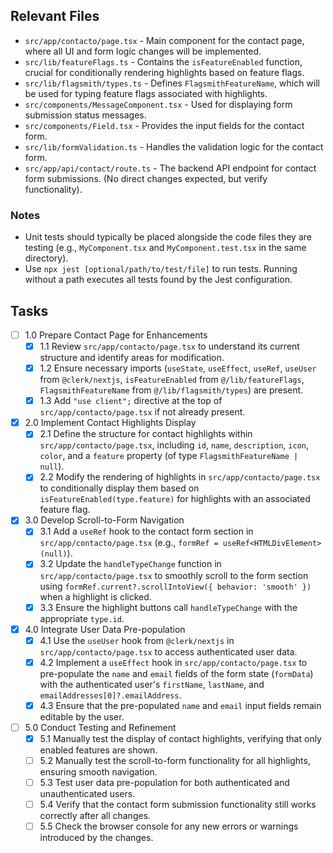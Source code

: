## Relevant Files

- `src/app/contacto/page.tsx` - Main component for the contact page, where all UI and form logic changes will be implemented.
- `src/lib/featureFlags.ts` - Contains the `isFeatureEnabled` function, crucial for conditionally rendering highlights based on feature flags.
- `src/lib/flagsmith/types.ts` - Defines `FlagsmithFeatureName`, which will be used for typing feature flags associated with highlights.
- `src/components/MessageComponent.tsx` - Used for displaying form submission status messages.
- `src/components/Field.tsx` - Provides the input fields for the contact form.
- `src/lib/formValidation.ts` - Handles the validation logic for the contact form.
- `src/app/api/contact/route.ts` - The backend API endpoint for contact form submissions. (No direct changes expected, but verify functionality).

### Notes

- Unit tests should typically be placed alongside the code files they are testing (e.g., `MyComponent.tsx` and `MyComponent.test.tsx` in the same directory).
- Use `npx jest [optional/path/to/test/file]` to run tests. Running without a path executes all tests found by the Jest configuration.

## Tasks

- [ ] 1.0 Prepare Contact Page for Enhancements
  - [x] 1.1 Review `src/app/contacto/page.tsx` to understand its current structure and identify areas for modification.
  - [x] 1.2 Ensure necessary imports (`useState`, `useEffect`, `useRef`, `useUser` from `@clerk/nextjs`, `isFeatureEnabled` from `@/lib/featureFlags`, `FlagsmithFeatureName` from `@/lib/flagsmith/types`) are present.
  - [x] 1.3 Add `"use client";` directive at the top of `src/app/contacto/page.tsx` if not already present.
- [x] 2.0 Implement Contact Highlights Display
  - [x] 2.1 Define the structure for contact highlights within `src/app/contacto/page.tsx`, including `id`, `name`, `description`, `icon`, `color`, and a `feature` property (of type `FlagsmithFeatureName | null`).
  - [x] 2.2 Modify the rendering of highlights in `src/app/contacto/page.tsx` to conditionally display them based on `isFeatureEnabled(type.feature)` for highlights with an associated feature flag.
- [x] 3.0 Develop Scroll-to-Form Navigation
  - [x] 3.1 Add a `useRef` hook to the contact form section in `src/app/contacto/page.tsx` (e.g., `formRef = useRef<HTMLDivElement>(null)`).
  - [x] 3.2 Update the `handleTypeChange` function in `src/app/contacto/page.tsx` to smoothly scroll to the form section using `formRef.current?.scrollIntoView({ behavior: 'smooth' })` when a highlight is clicked.
  - [x] 3.3 Ensure the highlight buttons call `handleTypeChange` with the appropriate `type.id`.
- [x] 4.0 Integrate User Data Pre-population
  - [x] 4.1 Use the `useUser` hook from `@clerk/nextjs` in `src/app/contacto/page.tsx` to access authenticated user data.
  - [x] 4.2 Implement a `useEffect` hook in `src/app/contacto/page.tsx` to pre-populate the `name` and `email` fields of the form state (`formData`) with the authenticated user's `firstName`, `lastName`, and `emailAddresses[0]?.emailAddress`.
  - [x] 4.3 Ensure that the pre-populated `name` and `email` input fields remain editable by the user.
- [ ] 5.0 Conduct Testing and Refinement
  - [x] 5.1 Manually test the display of contact highlights, verifying that only enabled features are shown.
  - [ ] 5.2 Manually test the scroll-to-form functionality for all highlights, ensuring smooth navigation.
  - [ ] 5.3 Test user data pre-population for both authenticated and unauthenticated users.
  - [ ] 5.4 Verify that the contact form submission functionality still works correctly after all changes.
  - [ ] 5.5 Check the browser console for any new errors or warnings introduced by the changes.